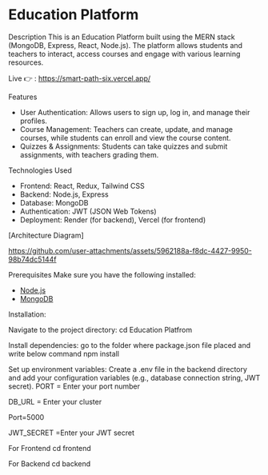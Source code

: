# Education Platform

 Description
This is an Education Platform built using the MERN stack (MongoDB, Express, React, Node.js). The platform allows students and teachers to interact, access courses and engage with various learning resources.

Live 👉 : https://smart-path-six.vercel.app/

 Features
- User Authentication: Allows users to sign up, log in, and manage their profiles.
- Course Management: Teachers can create, update, and manage courses, while students can enroll and view the course content.
- Quizzes & Assignments: Students can take quizzes and submit assignments, with teachers grading them.

 Technologies Used
- Frontend: React, Redux, Tailwind CSS
- Backend: Node.js, Express
- Database: MongoDB
- Authentication: JWT (JSON Web Tokens)
- Deployment: Render (for backend), Vercel (for frontend)


[Architecture Diagram]

https://github.com/user-attachments/assets/5962188a-f8dc-4427-9950-98b74dc5144f


 Prerequisites
Make sure you have the following installed:
- [Node.js](https://nodejs.org/en/)
- [MongoDB](https://www.mongodb.com/try/download/community)

Installation:

Navigate to the project directory:
cd Education Platfrom

Install dependencies:
go to the folder where package.json file placed and write below command npm install

Set up environment variables:
Create a .env file in the backend directory and add your configuration variables (e.g., database connection string, JWT secret). PORT = Enter your port number

DB_URL = Enter your cluster

Port=5000

JWT_SECRET =Enter your JWT secret

For Frontend 
 cd frontend 
 
For Backend 
 cd backend
